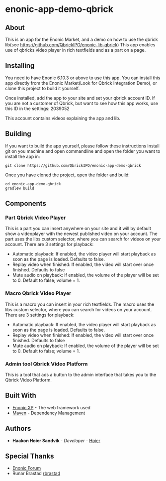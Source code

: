 # enonic-app-demo-qbrick
## About
This is an app for the Enonic Market, and a demo on how to use the qbrick lib(see https://github.com/QbrickIPO/enonic-lib-qbrick)
This app enables use of qbricks video player in rich textfields and as a part on a page.

## Installing
You need to have Enonic 6.10.3 or above to use this app.
You can install this app directly from the Enonic Market(Look for Qbrick Integration Demo), or clone this project to build it yourself.

Once installed, add the app to your site and set your qbrick account ID. If you are not a customer of Qbrick, but want to see how this app works, use this ID in the settings: 2039052 

This account contains videos explaining the app and lib.

## Building
If you want to build the app yourself, please follow these instructions
Install git on you machine and open commandline and open the folder you want to install the app in:
```
git clone https://github.com/QbrickIPO/enonic-app-demo-qbrick

```
Once you have cloned the project, open the folder and build:
```
cd enonic-app-demo-qbrick
gradlew build
```

## Components
### Part Qbrick Video Player
This is a part you can insert anywhere on your site and it will by default show a videoplayer with the newest published video on your account. The part uses the libs custom selector, where you can search for videos on your account. There are 3 settings for playback:
* Automatic playback: If enabled, the video player will start playback as soon as the page is loaded. Defaults to false.
* Replay video when finished: If enabled, the video will start over once finished. Defaults to false
* Mute audio on playback: If enabled, the volume of the player will be set to 0. Default to false; volume = 1.

### Macro Qbrick Video Player
This is a macro you can insert in your rich textfields. The macro uses the libs custom selector, where you can search for videos on your account. There are 3 settings for playback:
* Automatic playback: If enabled, the video player will start playback as soon as the page is loaded. Defaults to false.
* Replay video when finished: If enabled, the video will start over once finished. Defaults to false
* Mute audio on playback: If enabled, the volume of the player will be set to 0. Default to false; volume = 1.

### Admin tool Qbrick Video Platform
This is a tool that ads a button to the admin interface that takes you to the Qbrick Video Platform. 

## Built With

* [Enonic XP](http://www.enonic.com/) - The web framework used
* [Maven](https://maven.apache.org/) - Dependency Management

## Authors

* **Haakon Høier Sandvik** - *Developer* - [Hoier](https://github.com/Hoier)

## Special Thanks

* [Enonic Forum](https://discuss.enonic.com/)
* Runar Brastad [rbrastad](https://github.com/rbrastad)

